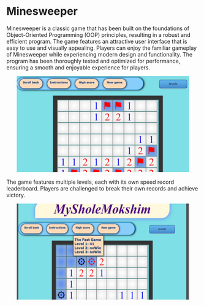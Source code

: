 # Minesweeper
Minesweeper is a classic game that has been built on the foundations of Object-Oriented Programming (OOP) principles, resulting in a robust and efficient program.
The game features an attractive user interface that is easy to use and visually appealing. Players can enjoy the familiar gameplay of Minesweeper while experiencing modern design and functionality. The program has been thoroughly tested and optimized for performance, ensuring a smooth and enjoyable experience for players.
 
<p align="center">
    <img width="450px" height="250px"src="Minesweeper/images/user1.jpeg" alt="Material Bread logo">
</p>

 The game features multiple levels, each with its own speed record leaderboard. 
  Players are challenged to break their own records and achieve victory.
 
 <p align="center">
    <img width="450px" height="250px"src="Minesweeper/images/user2.jpeg" alt="Material Bread logo">
</p>
 


